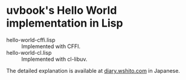 # uvbook's Hello World implementation in Lisp

<dl>
<dt>hello-world-cffi.lisp</dt><dd>Implemented with CFFI.</dd>
<dt>hello-world-cl.lisp</dt><dd>Implemented with cl-libuv.</dd>
</dl>

The detailed explanation is available at [diary.wshito.com](http://diary.wshito.com/uv-lisp-helloworld/) in Japanese.
